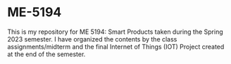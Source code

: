 # ME-5194
This is my repository for ME 5194: Smart Products taken during the Spring 2023 semester. I have organized the contents by the class assignments/midterm and the final Internet of Things (IOT) Project created at the end of the semester. 
